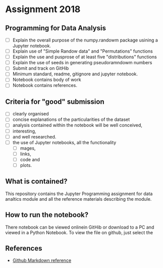 
# Assignment 2018
## Programming for Data Analysis

- [ ] Explain the overall purpose of the numpy.randowm package usining a Jupyter notebook.
- [ ] Explain use of "Simple Randow data" and "Permutations" functions
- [ ] Explain the use and pusprose of at least five "distributions" functions
- [ ] Explain the use of seeds in generating pseudoramndowm numbers
- [ ] Submit and track on GitHib
- [ ] Minimum standard, readme, gitignore and jupyter notebook.
- [ ] Notebook contains body of work
- [ ] Notebook contains references.

## Criteria for "good" submission

- [ ] clearly organised
- [ ] concise explanations of the particularities of the dataset
- [ ] analysis contained within the notebook will be well conceived, 
- [ ] interesting, 
- [ ] and well researched. 
- [ ] the use of Jupyter notebooks, all the functionality
  - [ ] mages, 
  - [ ] links, 
  - [ ] code and 
  - [ ] plots. 

## What is contained?
This repository contains the Jupyter Programming assignment for data analtics module and all the reference materials describing the module.

## How to run the notebook?
There notebook can be viewed onlinein GitHib or download to a PC and viewed in a Python Notebook. To view the file on github, just select the 
## References
- [Github Markdown reference](https://guides.github.com/features/mastering-markdown/)
